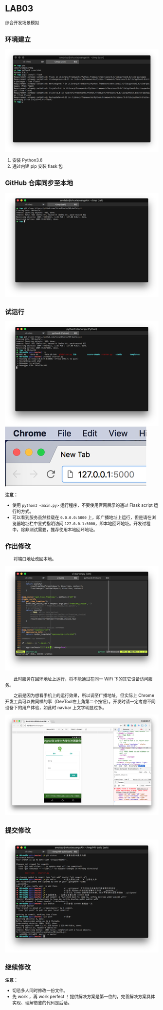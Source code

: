 # LAB03

综合开发场景模拟

## 环境建立

![001.png](./001.png)

1. 安装 Python3.6
2. 通过内建 pip 安装 flask 包

## GitHub 仓库同步至本地

![002.png](./002.png)

## 试运行

![003.png](./003.png)
![004.png](./004.png)

**注意：**
- 使用 `python3 <main.py>` 运行程序，不要使用官网展示的通过 Flask script 运行的方式。
- 可以看到服务虽然挂载在 `0.0.0.0:5000` 上，即广播地址上运行，但是请在浏览器地址栏中显式指明访问 `127.0.0.1:5000`，即本地回环地址。开发过程中，除非测试需要，推荐使用本地回环地址。

## 作出修改

&emsp;&emsp;将端口地址改回本地。

![005.png](./005.png)

&emsp;&emsp;此时服务在回环地址上运行，将不能通过在同一 WiFi 下的其它设备访问服务。  

&emsp;&emsp;之前是因为想看手机上的运行效果，所以调至广播地址，但实际上 Chrome 开发工具可以做同样的事（DevTool左上角第二个按钮）。开发时请一定考虑不同设备下的用户体验，如此时 navbar 上文字明显过多。  

![007.png](./007.png)

## 提交修改

![006.png](./006.png)

## 继续修改

**注意：**
- 切忌多人同时修改一份文件。
- 先 work ，再 work perfect ！提供解决方案是第一位的，完善解决方案具体实现、理解借鉴的代码是后话。

